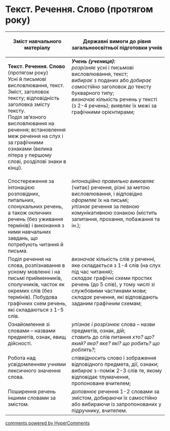 <div id="hypercomments_widget" class="js-hypercomments-widget invisible"></div>

# Текст. Речення. Слово (протягом року)

<table>
<thead>
  <tr>
    <th width="40%" align="center"><p>Зміст навчального матеріалу</p></td>
    <th width="60%" align="center"><p>Державні вимоги до рівня загальноосвітньої підготовки учнів</p></td>
  </tr>
</thead>
<tbody>
  <tr>
    <td width="40%" style="vertical-align:top !important;">
    <p><b>Текст. Речення. Слово</b> (протягом року)<br>
Усні й письмові висловлювання, текст.<br>
Зміст, заголовок тексту; відповідність заголовка змісту тексту.<br>
Поділ зв’язного висловлювання на речення; встановлення меж речення на слух і за графічними ознаками (велика літера у першому слові, розділові знаки в кінці).<br></td>
    <td width="60%" style="vertical-align:top !important;">
<i><b>Учень (учениця):</b></i><br>
<i>розрізняє</i> усні і письмові висловлювання, текст;<br>
<i>вибирає</i> з поданих або <i>добирає самостійно</i>  заголовок до тексту букварного типу;<br>
<i>визначає</i>  кількість речень у тексті (з 2-4 речень); <i>виявляє</i>  їх межі за графічними орієнтирами; <br></td>
  </tr>
  <tr>
    <td width="40%" style="vertical-align:top !important;">
Спостереження за інтонацією розповідних, питальних, спонукальних речень, а також окличних речень (без уживання термінів) і виконання з ними навчальних завдань, що потребують читання й письма.</td>
    <td width="60%" style="vertical-align:top !important;">
<i>інтонаційно правильно вимовляє</i> (читає) речення, різні за метою висловлювання, і відповідно <i>оформляє</i> їх на письмі;<br>
<i>упізнає</i> речення за певною комунікативною ознакою (містить запитання, прохання, побажання та ін.);<br></td>
  </tr>
  <tr>
    <td width="40%" style="vertical-align:top !important;">
Поділ речення на слова, розпізнавання в усному мовленні і на письмі прийменників, сполучників, часток як окремих слів (без термінів). Побудова графічних схем речень, які складаються з 1-5 слів.</td>
    <td width="60%" style="vertical-align:top !important;">
<i>визначає</i> кількість слів у реченні, яке складається з 1-4 слів (на слух під час читання);<br>
<i>складає</i> графічні схеми простих речень (до 5 слів), у тому числі зі службовими частинами мови;<br>
<i>складає</i> речення, які відповідають заданим графічним схемам; <br></td>
  </tr>
  <tr>
    <td width="40%" style="vertical-align:top !important;">
Ознайомлення зі словами – назвами предметів, ознак, явищ дійсності. </td>
    <td width="60%" style="vertical-align:top !important;">
<i>упізнає і розрізнює</i> слова – назви предметів, ознак, дій; <br>
<i>ставить</i> до слів питання <i>хто? що? який? яка? яке? які? що робить? що роблять?</i>;<br></td>
  </tr>
  </tr>
  <tr>
    <td width="40%" style="vertical-align:top !important;">
Робота над усвідомленням учнями лексичного значення слова.</td>
    <td width="60%" style="vertical-align:top !important;">
<i>співвідносить</i> слово і зображення відповідного предмета, дії, ознаки; <i>вибирає</i> з-поміж 2-3 слів те, якому відповідає тлумачення, пропоноване вчителем;</td>
  </tr>
  <tr>
    <td width="40%" style="vertical-align:top !important;">
Поширення речень іншими словами за змістом.</td>
    <td width="60%" style="vertical-align:top !important;">
<i>доповнює</i> речення 1-2 словами за змістом, добираючи їх самостійно або вибираючи із запропонованих у підручнику, вчителем.</td>
  </tr>
</tbody>
</table>

<div class="js-hypercomments-container">
<a href="http://hypercomments.com" class="hc-link" title="comments widget">comments powered by HyperComments</a>
</div>